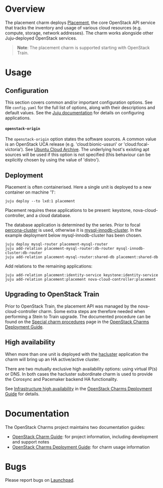 # Overview

The placement charm deploys [Placement][upstream-placement], the core OpenStack
API service that tracks the inventory and usage of various cloud resources
(e.g. compute, storage, network addresses). The charm works alongside other
Juju-deployed OpenStack services.

> **Note**: The placement charm is supported starting with OpenStack Train.

# Usage

## Configuration

This section covers common and/or important configuration options. See file
`config.yaml` for the full list of options, along with their descriptions and
default values. See the [Juju documentation][juju-docs-config-apps] for details
on configuring applications.

#### `openstack-origin`

The `openstack-origin` option states the software sources. A common value is an
OpenStack UCA release (e.g. 'cloud:bionic-ussuri' or 'cloud:focal-victoria').
See [Ubuntu Cloud Archive][wiki-uca]. The underlying host's existing apt
sources will be used if this option is not specified (this behaviour can be
explicitly chosen by using the value of 'distro').

## Deployment

Placement is often containerised. Here a single unit is deployed to a new
container on machine '1':

    juju deploy --to lxd:1 placement

Placement requires these applications to be present: keystone,
nova-cloud-controller, and a cloud database.

The database application is determined by the series. Prior to focal
[percona-cluster][percona-cluster-charm] is used, otherwise it is
[mysql-innodb-cluster][mysql-innodb-cluster-charm]. In the example deployment
below mysql-innodb-cluster has been chosen.

    juju deploy mysql-router placement-mysql-router
    juju add-relation placement-mysql-router:db-router mysql-innodb-cluster:db-router
    juju add-relation placement-mysql-router:shared-db placement:shared-db

Add relations to the remaining applications:

    juju add-relation placement:identity-service keystone:identity-service
    juju add-relation placement:placement nova-cloud-controller:placement

## Upgrading to OpenStack Train

Prior to OpenStack Train, the placement API was managed by the
nova-cloud-controller charm. Some extra steps are therefore needed when
performing a Stein to Train upgrade. The documented procedure can be found on
the [Special charm procedures][cdg-upgrade-special] page in the [OpenStack
Charms Deployment Guide][cdg].

## High availability

When more than one unit is deployed with the [hacluster][hacluster-charm]
application the charm will bring up an HA active/active cluster.

There are two mutually exclusive high availability options: using virtual IP(s)
or DNS. In both cases the hacluster subordinate charm is used to provide the
Corosync and Pacemaker backend HA functionality.

See [Infrastructure high availability][cdg-ha-apps] in the [OpenStack Charms
Deployment Guide][cdg] for details.

# Documentation

The OpenStack Charms project maintains two documentation guides:

* [OpenStack Charm Guide][cg]: for project information, including development
  and support notes
* [OpenStack Charms Deployment Guide][cdg]: for charm usage information

# Bugs

Please report bugs on [Launchpad][lp-bugs-charm-placement].

<!-- LINKS -->

[cg]: https://docs.openstack.org/charm-guide
[cdg]: https://docs.openstack.org/project-deploy-guide/charm-deployment-guide
[lp-bugs-charm-placement]: https://bugs.launchpad.net/charm-placement/+filebug
[upstream-placement]: https://docs.openstack.org/placement
[cdg-upgrade-special]: https://docs.openstack.org/project-deploy-guide/charm-deployment-guide/latest/upgrade-special.html
[cdg-ha-apps]: https://docs.openstack.org/project-deploy-guide/charm-deployment-guide/latest/app-ha.html#ha-applications
[hacluster-charm]: https://jaas.ai/hacluster
[wiki-uca]: https://wiki.ubuntu.com/OpenStack/CloudArchive
[juju-docs-config-apps]: https://juju.is/docs/configuring-applications
[percona-cluster-charm]: https://jaas.ai/percona-cluster
[mysql-innodb-cluster-charm]: https://jaas.ai/mysql-innodb-cluster
